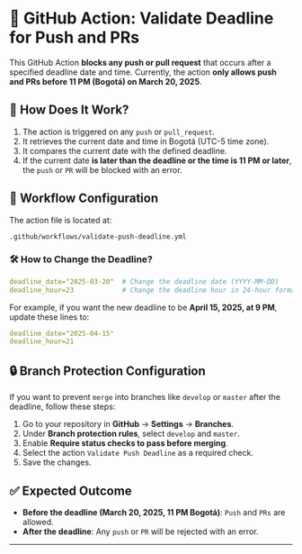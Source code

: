 # 📜 GitHub Action: Validate Deadline for Push and PRs

This GitHub Action **blocks any push or pull request** that occurs after a specified deadline date and time. Currently, the action **only allows push and PRs before 11 PM (Bogotá) on March 20, 2025**.

## 🚀 How Does It Work?
1. The action is triggered on any `push` or `pull_request`.
2. It retrieves the current date and time in Bogotá (UTC-5 time zone).
3. It compares the current date with the defined deadline.
4. If the current date **is later than the deadline or the time is 11 PM or later**, the `push` or `PR` will be blocked with an error.

## 📂 Workflow Configuration
The action file is located at:
```
.github/workflows/validate-push-deadline.yml
```

### 🛠️ How to Change the Deadline?

```yaml
deadline_date="2025-03-20"  # Change the deadline date (YYYY-MM-DD)
deadline_hour=23            # Change the deadline hour in 24-hour format (e.g., 22 for 10 PM)
```

For example, if you want the new deadline to be **April 15, 2025, at 9 PM**, update these lines to:
```yaml
deadline_date="2025-04-15"
deadline_hour=21
```

## 🔒 Branch Protection Configuration
If you want to prevent `merge` into branches like `develop` or `master` after the deadline, follow these steps:
1. Go to your repository in **GitHub** → **Settings** → **Branches**.
2. Under **Branch protection rules**, select `develop` and `master`.
3. Enable **Require status checks to pass before merging**.
4. Select the action `Validate Push Deadline` as a required check.
5. Save the changes.

## ✅ Expected Outcome
- **Before the deadline (March 20, 2025, 11 PM Bogotá)**: `Push` and `PRs` are allowed.
- **After the deadline**: Any `push` or `PR` will be rejected with an error.

---

